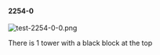#### 2254-0
![test-2254-0-0.png](https://github.com/lil-lab/nlvr/raw/master/nlvr/test/images/4/test-2254-0-0.png "test-2254-0-0.png")

There is 1 tower with a black block at the top